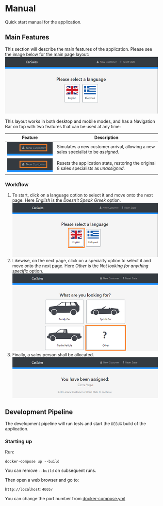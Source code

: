 # Manual

Quick start manual for the application.

## Main Features

This section will describe the main features of the application. Please see the image below for the main page layout:
![page intro](https://github.com/jackula83/cs.code-challenge/blob/main/ManualAssets/intro.png?raw=true)

This layout works in both desktop and mobile modes, and has a Navigation Bar on top with two features that can be used at any time:

| Feature                                                                                                               | Description                                                                               |
| --------------------------------------------------------------------------------------------------------------------- | ----------------------------------------------------------------------------------------- |
| ![new customer](https://github.com/jackula83/cs.code-challenge/blob/main/ManualAssets/intro-newcustomer.png?raw=true) | Simulates a new customer arrival, allowing a new sales specialist to be _assigned_.       |
| ![reset state](https://github.com/jackula83/cs.code-challenge/blob/main/ManualAssets/intro-newcustomer.png?raw=true)  | Resets the application state, restoring the original 8 sales specialists as _unassigned_. |

### Workflow

1. To start, click on a language option to select it and move onto the next page. Here _English_ is the _Doesn't Speak Greek_ option.
   ![language selection](https://github.com/jackula83/cs.code-challenge/blob/main/ManualAssets/intro-english.png?raw=true)
2. Likewise, on the next page, click on a specialty option to select it and move onto the next page. Here _Other_ is the _Not looking for anything specific_ option.
   ![specialty selection](https://github.com/jackula83/cs.code-challenge/blob/main/ManualAssets/specialty.png?raw=true)
3. Finally, a sales person shall be allocated.
   ![sales specialist allocation](https://github.com/jackula83/cs.code-challenge/blob/main/ManualAssets/final.png?raw=true)

## Development Pipeline

The development pipeline will run tests and start the `DEBUG` build of the application.

### Starting up

Run:

```
docker-compose up --build
```

You can remove `--build` on subsequent runs.

Then open a web browser and go to:

```
http://localhost:4005/
```

You can change the port number from [docker-compose.yml](https://github.com/jackula83/cs.code-challenge/blob/main/docker-compose.yml)
